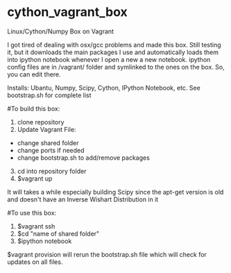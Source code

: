 # cython_vagrant_box

Linux/Cython/Numpy Box on Vagrant
 
I got tired of dealing with osx/gcc problems and made this box. Still testing it, but it downloads the main packages I use and automatically loads them into ipython notebook whenever I open a new a new notebook. ipython config files are in /vagrant/ folder and symlinked to the ones on the box. So, you can edit there. 

Installs: Ubantu, Numpy, Scipy, Cython, IPython Notebook, etc. See bootstrap.sh for complete list

#To build this box: 

1. clone repository
2. Update Vagrant File: 
  * change shared folder
  * change ports if needed
  * change bootstrap.sh to add/remove packages
3. cd into repository folder
4. $vagrant up

It will takes a while especially building Scipy since the apt-get version is old and doesn't have an Inverse Wishart Distribution in it

#To use this box: 

1. $vagrant ssh
2. $cd "name of shared folder"
3. $ipython notebook

$vagrant provision will rerun the bootstrap.sh file which will check for updates on all files. 

